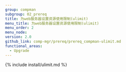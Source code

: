 ```yaml
---
group: compman
subgroup: 02_prereq
title: 为web服务器设置资源使用限制(ulimit)
menu_title: 为web服务器设置资源使用限制(ulimit)
menu_order: 2
menu_node:
version: 2.0
github_link: comp-mgr/prereq/prereq_compman-ulimit.md
functional_areas:
  - Upgrade
---
```


{% include install/ulimit.md %}
